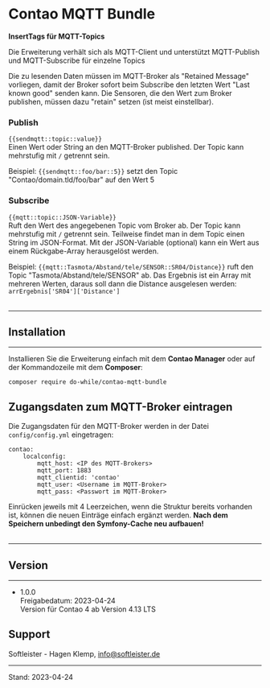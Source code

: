 # Contao MQTT Bundle

**InsertTags für MQTT-Topics**

Die Erweiterung verhält sich als MQTT-Client und unterstützt MQTT-Publish und MQTT-Subscribe für einzelne Topics

Die zu lesenden Daten müssen im MQTT-Broker als "Retained Message" vorliegen, damit der Broker sofort beim Subscribe den letzten Wert "Last known good" senden kann. Die Sensoren, die den Wert zum Broker publishen, müssen dazu "retain" setzen (ist meist einstellbar).


### Publish
`{{sendmqtt::topic::value}}`<br>
Einen Wert oder String an den MQTT-Broker published. Der Topic kann mehrstufig mit `/` getrennt sein.

Beispiel: `{{sendmqtt::foo/bar::5}}` setzt den Topic "Contao/domain.tld/foo/bar" auf den Wert 5


### Subscribe
`{{mqtt::topic::JSON-Variable}}`<br>
Ruft den Wert des angegebenen Topic vom Broker ab. Der Topic kann mehrstufig mit `/` getrennt sein. Teilweise findet man in dem Topic einen String im JSON-Format. Mit der JSON-Variable (optional) kann ein Wert aus einem Rückgabe-Array herausgelöst werden.

Beispiel: `{{mqtt::Tasmota/Abstand/tele/SENSOR::SR04/Distance}}` ruft den Topic "Tasmota/Abstand/tele/SENSOR" ab. Das Ergebnis ist ein Array mit mehreren Werten, daraus soll dann die Distance ausgelesen werden: `arrErgebnis['SR04']['Distance']`<br>
&nbsp;

---

## Installation

---

Installieren Sie die Erweiterung einfach mit dem **Contao Manager** oder auf der Kommandozeile mit dem **Composer**:
```
composer require do-while/contao-mqtt-bundle
```

## Zugangsdaten zum MQTT-Broker eintragen

Die Zugangsdaten für den MQTT-Broker werden in der Datei `config/config.yml` eingetragen:

```
contao:
    localconfig:
        mqtt_host: <IP des MQTT-Brokers>
        mqtt_port: 1883
        mqtt_clientid: 'contao'
        mqtt_user: <Username im MQTT-Broker>
        mqtt_pass: <Passwort im MQTT-Broker>

```
Einrücken jeweils mit 4 Leerzeichen, wenn die Struktur bereits vorhanden ist, können die neuen Einträge einfach ergänzt werden.
**Nach dem Speichern unbedingt den Symfony-Cache neu aufbauen!**<br>
&nbsp;


---

## Version

---

* 1.0.0<br>Freigabedatum: 2023-04-24<br>Version für Contao 4 ab Version 4.13 LTS

## Support

Softleister - Hagen Klemp, info@softleister.de


---
Stand: 2023-04-24
